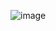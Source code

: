 ![image](https://github.com/mhalqahtani/weatherLab/assets/144021434/5b7d6d6a-1d91-4d8c-bd80-58870384f9c7)

